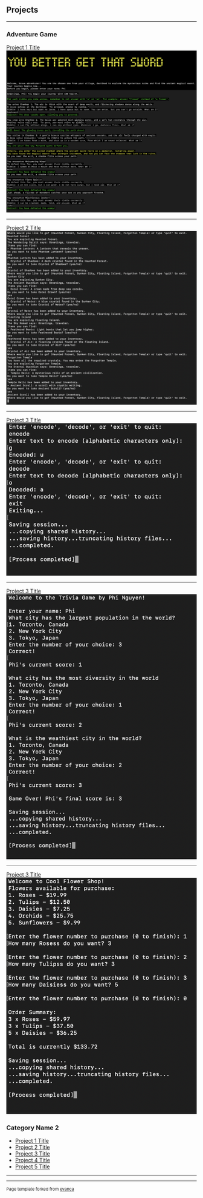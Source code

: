 ## Projects

---

### Adventure Game

[Project 1 Title](/sample_page)
<img src="https://raw.githubusercontent.com/feelittlebear/Phi-Nguyen.github.io/refs/heads/master/images/Adventure_Game.png"/>

---
[Project 2 Title](/pdf/sample_presentation.pdf)
<img src="https://raw.githubusercontent.com/feelittlebear/Phi-Nguyen.github.io/refs/heads/master/images/Explorable_Areas.png"/>

---
[Project 3 Title](http://example.com/)
<img src="https://raw.githubusercontent.com/feelittlebear/Phi-Nguyen.github.io/refs/heads/master/images/Substitution_Cipher.png"/>

---
[Project 3 Title](http://example.com/)
<img src="https://raw.githubusercontent.com/feelittlebear/Phi-Nguyen.github.io/refs/heads/master/images/Trivia_Game.png"/>

---
[Project 3 Title](http://example.com/)
<img src="https://raw.githubusercontent.com/feelittlebear/Phi-Nguyen.github.io/refs/heads/master/images/Store_Application.png"/>

### Category Name 2

- [Project 1 Title](http://example.com/)
- [Project 2 Title](http://example.com/)
- [Project 3 Title](http://example.com/)
- [Project 4 Title](http://example.com/)
- [Project 5 Title](http://example.com/)

---




---
<p style="font-size:11px">Page template forked from <a href="https://github.com/evanca/quick-portfolio">evanca</a></p>
<!-- Remove above link if you don't want to attibute -->
